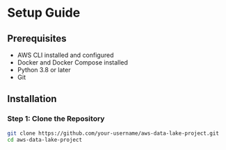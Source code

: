# Setup Guide

## Prerequisites
- AWS CLI installed and configured
- Docker and Docker Compose installed
- Python 3.8 or later
- Git

## Installation

### Step 1: Clone the Repository
```bash
git clone https://github.com/your-username/aws-data-lake-project.git
cd aws-data-lake-project
